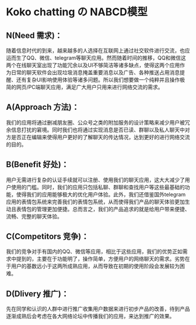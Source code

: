# Koko chatting の NABCD模型

## N(Need 需求)：

随着信息时代的到来，越来越多的人选择在互联网上通过社交软件进行交流，也应运而生了QQ、微信、telegram等聊天应用。然而随着时间的推移，QQ和微信这两个在线聊天室出现了功能冗余以及UI不够简洁等诸多缺点，使得这两个应用作为日常的聊天软件会出现垃圾消息掩盖重要消息以及广告、各种推送占用消息提醒、还有复杂UI影响使用体验等诸多问题。所以我们想要做一个纯粹并且操作极简的网页/PC端聊天应用，满足广大用户只用来进行网络交流的需求。

## A(Approach 方法)：

我们的应用将通过删减朋友圈、公众号之类的附加服务的设计策略来减少用户被冗余信息打扰的窘境。同时我们也将通过实现消息是否已读、群聊以及私人聊天中对方是否正在编辑来使得用户更好的了解聊天的传达情况，达到更好的进行网络交流的目的。

## B(Benefit 好处)：

用户无需进行复杂的认证手续就可以注册、使用我们的聊天应用，这大大减少了用户使用的门槛。同时，我们的应用只包括私聊、群聊和查找用户等这些最基础的功能，使得我们的应用能够极大的优化用户体验。此外，我们还借鉴国外telegram应用的表情包系统来完善我们的表情包系统，从而使得我们产品的聊天体验更加生动且表情包的管理更加便捷。总而言之，我们的产品追求的就是给用户带来便捷、流畅、完整的聊天体验。

## C(Competitors 竞争)：

我们的竞争对手有国内的QQ、微信等应用，相比于这些应用，我们的优势正如需求中提到的，主要在于功能明了，操作简单，方便用户的网络聊天的需求。劣势在于用户的基数远小于这两所成熟应用，从而导致在初期的使用阶段会发展较为困难。

## D(Dlivery 推广)：

先在同学和认识的人群中进行推广收集用户数据来进行初步产品的改善，待到产品逐渐成熟后会考虑在各大网络论坛中传播我们的应用，来达到推广的效果。
